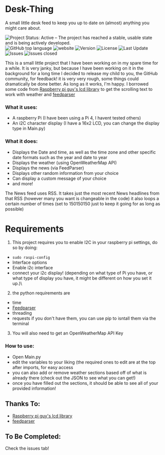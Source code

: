 # Desk-Thing
A small little desk feed to keep you up to date on (almost) anything you might care about.

<img alt="Project Status: Active – The project has reached a stable, usable state and is being actively developed." src="https://www.repostatus.org/badges/latest/active.svg"> <img alt="GitHub top language" src="https://img.shields.io/github/languages/top/WyattHBrown/Desk-Thing?logo=python&logoColor=yellow"> <img alt="website" src="https://img.shields.io/badge/Website-Vestbot.ca-blueviolet"> <img alt="Version" src="https://img.shields.io/github/v/release/Wyatthbrown/Desk-thing"> <img alt="License" src="https://img.shields.io/github/license/WyattHBrown/Desk-Thing"> <img alt="Last Update" src="https://img.shields.io/github/last-commit/WyattHBrown/Desk-Thing"> <img alt="Issues" src="https://img.shields.io/github/issues/WyattHBrown/desk-thing"> <img alt="Issues closed" src="https://img.shields.io/github/issues-closed/WyattHBrown/desk-thing">

This is a small little project that I have been working on in my spare time for a while. It is very janky, but because I have been working on it in the background for a long time I decided to release my child to you, the GitHub community, for feedback!
it is very very rough, some things could dramatically be done better. As long as it works, I'm happy.
I borrowed some code from [Raspberry pi guy's lcd library](https://github.com/the-raspberry-pi-guy/lcd) to get the scrolling text to work with weather and [feedparser](https://pypi.org/project/feedparser/)

### What it uses:

- A raspberry Pi (I have been using a Pi 4, I havent tested others)
- An i2C character display (I have a 16x2 LCD, you can change the display type in Main.py)

### What it does:
- Displays the Date and time, as well as the time zone and other specific date formats such as the year and date to year
- Displays the weather (using OpenWeatherMap API)
- Displays the news (via FeedParser)
- Displays other random information from your choice
- Can display a custom message of your choice
- and more!

The News feed uses RSS. It takes just the most recent News headlines from that RSS (however many you want is changeable in the code) it also loops a certain number of times (set to 150150150 just to keep it going for as long as possible)

# Requirements

1. This project requires you to enable I2C in your raspberry pi settings, do so by doing:
- `sudo raspi-config`
- Interface options
- Enable i2c interface
- connect your i2c display! (depending on what type of Pi you have, or what type of display you have, it might be different on how you set it up.)\

2. the python requirements are
- time
- [Feedparser](https://pypi.org/project/feedparser/)
- threading
- requests
if you don't have them, you can use pip to isntall them via the terminal
3. You will also need to get an OpenWeatherMap API Key

### How to use:
- Open Main.py
- edit the variables to your liking (the required ones to edit are at the top after imports, for easy access
- you can also add or remove weather sections based off of what is already there (check out the JSON to see what you can get!)
- once you have filled out the sections, it should be able to see all of your provided information!

## Thanks To:
- [Raspberry pi guy's lcd library](https://github.com/the-raspberry-pi-guy/lcd)
- [feedparser](https://pypi.org/project/feedparser/)

## To Be Completed:
Check the issues tab!
